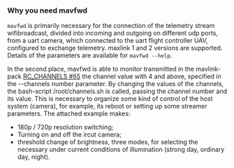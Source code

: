 ### Why you need mavfwd
`mavfwd` is primarily necessary for the connection of the telemetry stream wifibroadcast, 
divided into incoming and outgoing on different udp ports, from a uart camera, which 
connected to the uart flight controller UAV, configured to exchange telemetry. 
maxlink 1 and 2 versions are supported. Details of the parameters are available for `mavfwd --help`.

In the second place, mavfwd is able to monitor transmitted in the mavlink-pack [RC_CHANNELS #65](htts://mavlink.io/en/messages/common.html#RC_CHANNELS) 
the channel value with 4 and above, specified in the --channels number parameter. By changing the values of the channels, the bash-script /root/channels.sh is called, 
passing the channel number and its value. This is necessary to organize some kind of control of the host system (camera), for example, its reboot 
or setting up some streamer parameters. The attached example makes:
* 180p / 720p resolution switching;
* Turning on and off the ircut camera;
* threshold change of brightness, three modes, for selecting the necessary under current conditions of illumination (strong day, ordinary day, night).